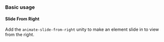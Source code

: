 ### Basic usage

#### Slide From Right

Add the `animate-slide-from-right` unity to make an element slide in to view from the right.
